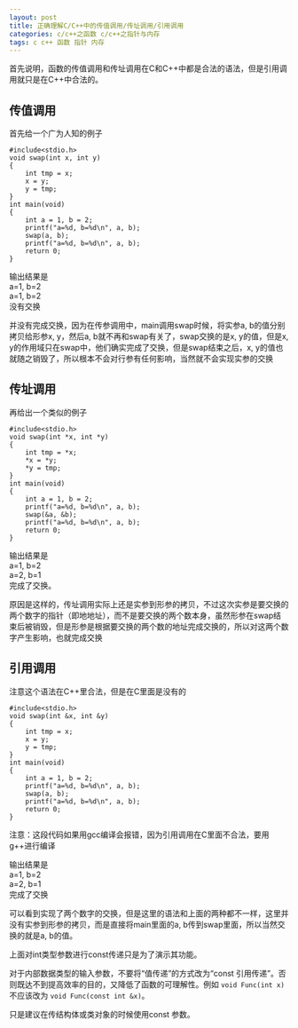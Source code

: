 ```yaml
---
layout: post
title: 正确理解C/C++中的传值调用/传址调用/引用调用
categories: c/c++之函数 c/c++之指针与内存 
tags: c c++ 函数 指针 内存
---
```



首先说明，函数的传值调用和传址调用在C和C++中都是合法的语法，但是引用调用就只是在C++中合法的。

传值调用
----

首先给一个广为人知的例子

    #include<stdio.h>
    void swap(int x, int y)
    {
        int tmp = x;
        x = y;
        y = tmp;
    }
    int main(void)
    {
        int a = 1, b = 2;
        printf("a=%d, b=%d\n", a, b);
        swap(a, b);
        printf("a=%d, b=%d\n", a, b);
        return 0;
    }

输出结果是  
a=1, b=2  
a=1, b=2  
没有交换

并没有完成交换，因为在传参调用中，main调用swap时候，将实参a, b的值分别拷贝给形参x, y，然后a, b就不再和swap有关了，swap交换的是x, y的值，但是x, y的作用域只在swap中，他们确实完成了交换，但是swap结束之后，x, y的值也就随之销毁了，所以根本不会对行参有任何影响，当然就不会实现实参的交换

传址调用
----

再给出一个类似的例子

    #include<stdio.h>
    void swap(int *x, int *y)
    {
        int tmp = *x;
        *x = *y;
        *y = tmp;
    }
    int main(void)
    {
        int a = 1, b = 2;
        printf("a=%d, b=%d\n", a, b);
        swap(&a, &b);
        printf("a=%d, b=%d\n", a, b);
        return 0;
    }

输出结果是  
a=1, b=2  
a=2, b=1  
完成了交换。

原因是这样的，传址调用实际上还是实参到形参的拷贝，不过这次实参是要交换的两个数字的指针（即地地址），而不是要交换的两个数本身，虽然形参在swap结束后被销毁，但是形参是根据要交换的两个数的地址完成交换的，所以对这两个数字产生影响，也就完成交换

引用调用
----

注意这个语法在C++里合法，但是在C里面是没有的

    #include<stdio.h>
    void swap(int &x, int &y)
    {
        int tmp = x;
        x = y;
        y = tmp;
    }
    int main(void)
    {
        int a = 1, b = 2;
        printf("a=%d, b=%d\n", a, b);
        swap(a, b);
        printf("a=%d, b=%d\n", a, b);
        return 0;
    }

注意：这段代码如果用gcc编译会报错，因为引用调用在C里面不合法，要用g++进行编译

输出结果是  
a=1, b=2  
a=2, b=1  
完成了交换

可以看到实现了两个数字的交换，但是这里的语法和上面的两种都不一样，这里并没有实参到形参的拷贝，而是直接将main里面的a, b传到swap里面，所以当然交换的就是a, b的值。

上面对int类型参数进行const传递只是为了演示其功能。

对于内部数据类型的输入参数，不要将“值传递”的方式改为“const 引用传递”。否则既达不到提高效率的目的，又降低了函数的可理解性。例如 `void Func(int x)` 不应该改为 `void Func(const int &x)`。

只是建议在传结构体或类对象的时候使用const 参数。
